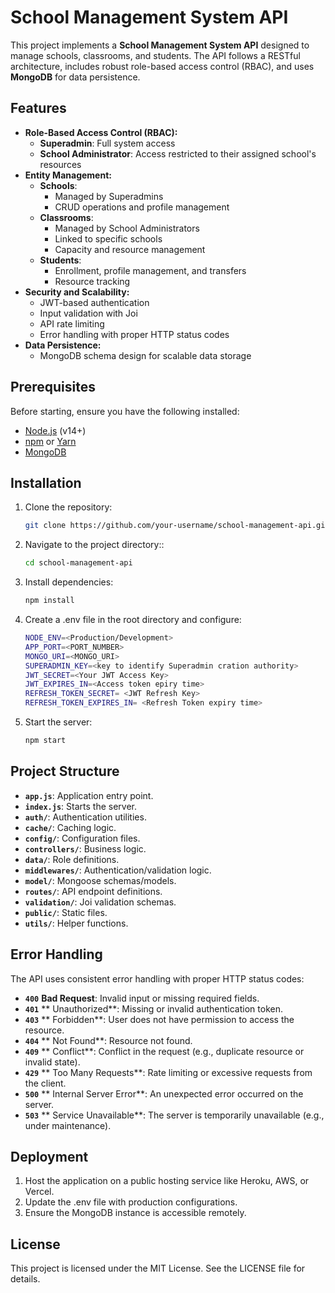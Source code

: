 # School Management System API

This project implements a **School Management System API** designed to manage schools, classrooms, and students. The API follows a RESTful architecture, includes robust role-based access control (RBAC), and uses **MongoDB** for data persistence.

## Features

- **Role-Based Access Control (RBAC):**
  - **Superadmin**: Full system access
  - **School Administrator**: Access restricted to their assigned school's resources
- **Entity Management:**
  - **Schools**:
    - Managed by Superadmins
    - CRUD operations and profile management
  - **Classrooms**:
    - Managed by School Administrators
    - Linked to specific schools
    - Capacity and resource management
  - **Students**:
    - Enrollment, profile management, and transfers
    - Resource tracking
- **Security and Scalability:**
  - JWT-based authentication
  - Input validation with Joi
  - API rate limiting
  - Error handling with proper HTTP status codes
- **Data Persistence:**
  - MongoDB schema design for scalable data storage

## Prerequisites

Before starting, ensure you have the following installed:

- [Node.js](https://nodejs.org/) (v14+)
- [npm](https://www.npmjs.com/) or [Yarn](https://yarnpkg.com/)
- [MongoDB](https://www.mongodb.com/)

## Installation

1. Clone the repository:
   ```bash
   git clone https://github.com/your-username/school-management-api.git


2. Navigate to the project directory::
   ```bash
   cd school-management-api
3. Install dependencies:
    ```bash
    npm install
4. Create a .env file in the root directory and configure:
    ```bash
    NODE_ENV=<Production/Development>
    APP_PORT=<PORT_NUMBER>
    MONGO_URI=<MONGO_URI>
    SUPERADMIN_KEY=<key to identify Superadmin cration authority>
    JWT_SECRET=<Your JWT Access Key>
    JWT_EXPIRES_IN=<Access token epiry time>
    REFRESH_TOKEN_SECRET= <JWT Refresh Key>
    REFRESH_TOKEN_EXPIRES_IN= <Refresh Token expiry time>
5. Start the server:
    ```bash
    npm start

## Project Structure

- **`app.js`**: Application entry point.
- **`index.js`**: Starts the server.
- **`auth/`**: Authentication utilities.
- **`cache/`**: Caching logic.
- **`config/`**: Configuration files.
- **`controllers/`**: Business logic.
- **`data/`**: Role definitions.
- **`middlewares/`**: Authentication/validation logic.
- **`model/`**: Mongoose schemas/models.
- **`routes/`**: API endpoint definitions.
- **`validation/`**: Joi validation schemas.
- **`public/`**: Static files.
- **`utils/`**: Helper functions.

## Error Handling
The API uses consistent error handling with proper HTTP status codes:

- **`400`** **Bad Request**: Invalid input or missing required fields.
- **`401`** ** Unauthorized**: Missing or invalid authentication token.
- **`403`** ** Forbidden**: User does not have permission to access the resource.
- **`404`** ** Not Found**: Resource not found.
- **`409`** ** Conflict**: Conflict in the request (e.g., duplicate resource or invalid state).
- **`429`** ** Too Many Requests**: Rate limiting or excessive requests from the client.
- **`500`** ** Internal Server Error**: An unexpected error occurred on the server.
- **`503`** ** Service Unavailable**: The server is temporarily unavailable (e.g., under maintenance).


## Deployment
1. Host the application on a public hosting service like Heroku, AWS, or Vercel.
2. Update the .env file with production configurations.
3. Ensure the MongoDB instance is accessible remotely.


## License
This project is licensed under the MIT License. See the LICENSE file for details.

